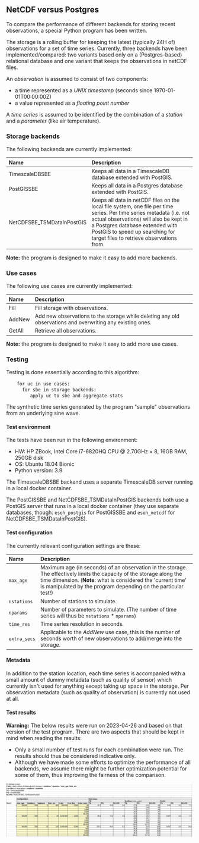 ## NetCDF versus Postgres

To compare the performance of different backends for storing recent observations, a special Python
program has been written.

The storage is a rolling buffer for keeping the latest (typically 24H of) observations for a set of
time series. Currently, three backends have been implemented/compared: two variants based only
on a (Postgres-based) relational database and one variant that keeps the observations in netCDF
files.

An *observation* is assumed to consist of two components:

- a time represented as a *UNIX timestamp* (seconds since 1970-01-01T00:00:00Z)
- a value represented as a *floating point number*

A *time series* is assumed to be identified by the combination of a *station* and a *parameter*
(like air temperature).

### Storage backends

The following backends are currently implemented:

| Name  | Description |
| :---- | :--------------------------------- |
| TimescaleDBSBE | Keeps all data in a TimescaleDB database extended with PostGIS. |
| PostGISSBE | Keeps all data in a Postgres database extended with PostGIS. |
| NetCDFSBE_TSMDataInPostGIS | Keeps all data in netCDF files on the local file system, one file per time series. Per time series metadata (i.e. not actual observations) will also be kept in a Postgres database extended with PostGIS to speed up searching for target files to retrieve observations from. |

**Note:** the program is designed to make it easy to add more backends.

### Use cases

The following use cases are currently implemented:

| Name  | Description |
| :---- | :---------------------------------- |
| Fill  | Fill storage with observations. |
| AddNew | Add new observations to the storage while deleting any old observations and overwriting any existing ones. |
| GetAll | Retrieve all observations. |

**Note:** the program is designed to make it easy to add more use cases.

### Testing

Testing is done essentially according to this algorithm:

```text
    for uc in use cases:
      for sbe in storage backends:
         apply uc to sbe and aggregate stats
```

The synthetic time series generated by the program "sample" observations from an underlying sine
wave.

#### Test environment

The tests have been run in the following environment:

- HW: HP ZBook, Intel Core i7-6820HQ CPU @ 2.70GHz × 8, 16GB RAM, 250GB disk
- OS: Ubuntu 18.04 Bionic
- Python version: 3.9

The TimescaleDBSBE backend uses a separate TimescaleDB server running in a local docker container.

The PostGISSBE and NetCDFSBE_TSMDataInPostGIS backends both use a PostGIS server that runs
in a local docker container (they use separate databases, though: `esoh_postgis` for PostGISSBE
and `esoh_netcdf` for NetCDFSBE_TSMDataInPostGIS).

#### Test configuration

The currently relevant configuration settings are these:

| Name | Description |
| :---- | :---------------------------------- |
| `max_age` | Maximum age (in seconds) of an observation in the storage. The effectively limits the capacity of the storage along the time dimension. (**Note**: what is considered the 'current time' is manipulated by the program depending on the particular test!) |
| `nstations` | Number of stations to simulate. |
| `nparams` | Number of parameters to simulate. (The number of time series will thus be `nstations` * `nparams`) |
| `time_res`  | Time series resolution in seconds. |
| `extra_secs` | Applicable to the *AddNew* use case, this is the number of seconds worth of new observations to add/merge into the storage. |

#### Metadata

In addition to the station location, each time series is accompanied with a small amount of dummy
metadata (such as quality of sensor) which currently isn't used for anything except taking up space
in the storage. Per observation metadata (such as quality of observation) is currently not used at
all.

#### Test results

**Warning:** The below results were run on 2023-04-26 and based on that version of the test
program. There are two aspects that should be kept in mind when reading the results:

- Only a small number of test runs for each combination were run. The results should thus be
considered indicative only.
- Although we have made some efforts to optimize the performance of all backends, we assume there
might be further optimization potential for some of them, thus improving the fairness of the
comparison.

![](poc-experiments/datastore-sqlvsfiles/test_results.png)
